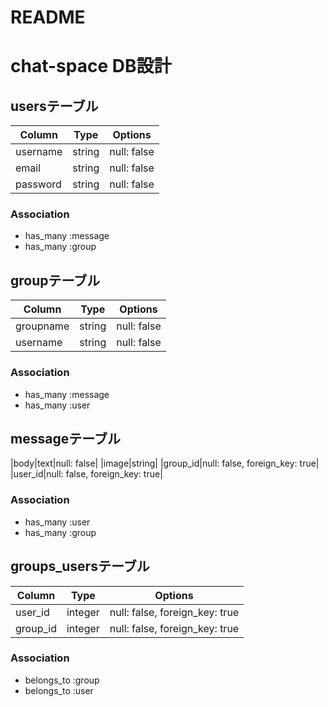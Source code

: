 # README

# chat-space DB設計
## usersテーブル
|Column|Type|Options|
|------|----|-------|
|username|string|null: false|
|email|string|null: false|
|password|string|null: false|
### Association
- has_many :message
- has_many :group

## groupテーブル
|Column|Type|Options|
|------|----|-------|
|groupname|string|null: false|
|username|string|null: false|
### Association
- has_many :message
- has_many :user

## messageテーブル
|body|text|null: false|
|image|string|
|group_id|null: false, foreign_key: true|
|user_id|null: false, foreign_key: true|

### Association
- has_many :user
- has_many :group

## groups_usersテーブル

|Column|Type|Options|
|------|----|-------|
|user_id|integer|null: false, foreign_key: true|
|group_id|integer|null: false, foreign_key: true|

### Association
- belongs_to :group
- belongs_to :user
